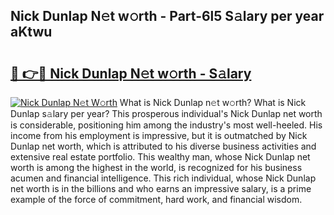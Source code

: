 ## Nick Dunlap N𝚎t w𝚘rth - Part-6l5 S𝚊lary per year aKtwu

# <h2><a href="http://gc3p35j.nevu.top/?p=Nick+Dunlap">🔗 👉🔴 Nick Dunlap N𝚎t w𝚘rth - S𝚊lary</a></h2>

[![Nick Dunlap N𝚎t W𝚘rth](https://i.imgur.com/Oavwk0R.jpeg)](http://gc3p35j.nevu.top/?p=Nick+Dunlap)
What is Nick Dunlap n𝚎t w𝚘rth? What is Nick Dunlap s𝚊lary per year?
This prosperous individual's Nick Dunlap net worth is considerable, positioning him among the industry's most well-heeled. His income from his employment is impressive, but it is outmatched by Nick Dunlap net worth, which is attributed to his diverse business activities and extensive real estate portfolio. This wealthy man, whose Nick Dunlap net worth is among the highest in the world, is recognized for his business acumen and financial intelligence. This rich individual, whose Nick Dunlap net worth is in the billions and who earns an impressive salary, is a prime example of the force of commitment, hard work, and financial wisdom.
